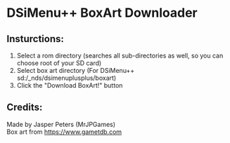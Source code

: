 # DSiMenu++ BoxArt Downloader

Insturctions:
---
1. Select a rom directory (searches all sub-directories as well, so you can choose root of your SD card)
2. Select box art directory (For DSiMenu++ sd:/\_nds/dsimenuplusplus/boxart)
3. Click the "Download BoxArt!" button

Credits:
---
Made by Jasper Peters (MrJPGames)<br>
Box art from https://www.gametdb.com